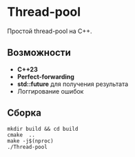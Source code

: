 # Thread-pool

Простой thread-pool на С++.

## Возможности

- **C++23**
- **Perfect-forwarding**
- **std::future** для получения результата
- Логгирование ошибок

## Сборка
```
mkdir build && cd build
cmake  ..
make -j$(nproc)
./Thread-pool
```
